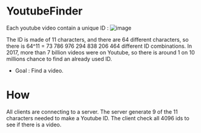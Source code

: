 # YoutubeFinder
Each youtube video contain a unique ID :
![image](https://user-images.githubusercontent.com/54883972/194720586-b7a4e65f-eac0-43dc-a6a4-fc4be3ed4176.png)


The ID is made of 11 characters, and there are 64 different characters,
so there is 64^11 = 73 786 976 294 838 206 464 different ID combinations.
In 2017, more than 7 billion videos were on Youtube, so there is around 1 on 10 millions chance to find an already used ID.

 - Goal : Find a video.
 
 # How
 
 All clients are connecting to a server. The server generate 9 of the 11 characters needed to make a Youtube ID.
 The client check all 4096 ids to see if there is a video.
 
 
